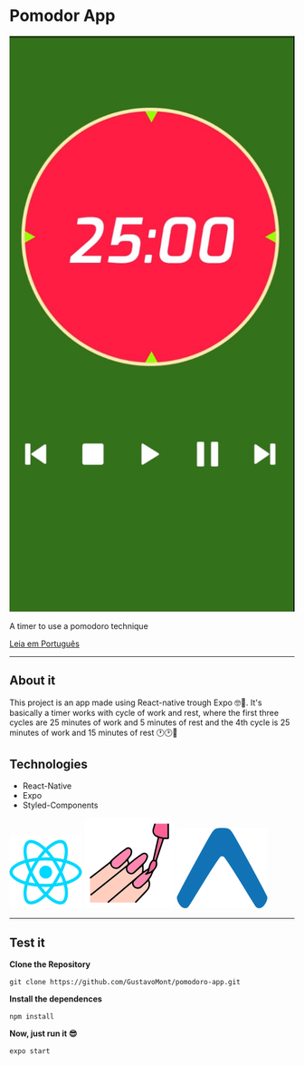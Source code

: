 # Pomodor App

![App screen](./imgs-readme/app-screen.jpeg)

A timer to use a pomodoro technique

[Leia em Português](./README.md)

---

## About it

This project is an app made using React-native trough Expo 🤓🧐. It's basically a timer works with cycle of work and rest, where the first three cycles are 25 minutes of work and 5 minutes of rest and the 4th cycle is 25 minutes of work and 15 minutes of rest 🕐🕑📘


## Technologies

- React-Native
- Expo
- Styled-Components

![React-Native](./imgs-readme/reactjs_logo.svg) ![Styled Components](./imgs-readme/styled-components.svg) ![Expo](./imgs-readme/expo.svg)

---

## Test it

**Clone the Repository**

```
git clone https://github.com/GustavoMont/pomodoro-app.git
```

**Install the dependences**

```
npm install
```
**Now, just run it 😎**
```
expo start
```
